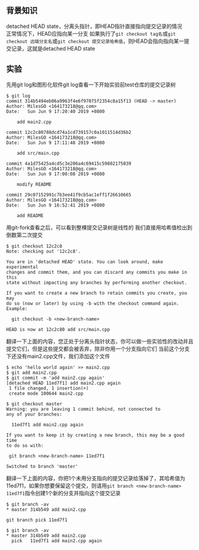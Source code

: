 ## 背景知识
detached HEAD state，分离头指针，即HEAD指针直接指向提交记录的情况  
正常情况下，HEAD应指向某一分支
如果执行了`git checkout tag名`或`git checkout 远端分支名`或`git checkout 提交记录哈希值`，则HEAD会指向指向某一提交记录，这就是detached HEAD state

## 实验
先用git log和图形化软件git log查看一下开始实验前test仓库的提交记录树
```
$ git log
commit 314b5494eb06a9963f4e6f97075f2354c8a15f13 (HEAD -> master)
Author: MilesGO <164173218@qq.com>
Date:   Sun Jun 9 17:20:40 2019 +0800

    add main2.cpp

commit 12c2c80788dcd74a1cd739157c0a1011514d36b2
Author: MilesGO <164173218@qq.com>
Date:   Sun Jun 9 17:11:48 2019 +0800

    add src/main.cpp

commit 4a1d75425a4cd5c3e206a4c69415c59802175039
Author: MilesGO <164173218@qq.com>
Date:   Sun Jun 9 17:00:08 2019 +0800

    modify README

commit 29c07152991c7b3ee41f9cb5ac1eff1f26610665
Author: MilesGO <164173218@qq.com>
Date:   Sun Jun 9 16:52:41 2019 +0800

    add README
```
用git-fork查看之后，可以看到整棵提交记录树是线性的
我们直接用哈希值检出到倒数第二次提交
```
$ git checkout 12c2c8
Note: checking out '12c2c8'.

You are in 'detached HEAD' state. You can look around, make experimental
changes and commit them, and you can discard any commits you make in this
state without impacting any branches by performing another checkout.

If you want to create a new branch to retain commits you create, you may
do so (now or later) by using -b with the checkout command again. Example:

  git checkout -b <new-branch-name>

HEAD is now at 12c2c80 add src/main.cpp
```
翻译一下上面的内容，您正处于分离头指针状态，你可以做一些实验性的改动并且提交它们，但是这些提交都会被丢弃，除非你用一个分支指向它们
当前这个分支下还没有main2.cpp文件，我们添加这个文件
```
$ echo 'hello world again' >> main2.cpp
$ git add main2.cpp
$ git commit -m 'add main2.cpp again'
[detached HEAD 11ed7f1] add main2.cpp again
 1 file changed, 1 insertion(+)
 create mode 100644 main2.cpp

$ git checkout master
Warning: you are leaving 1 commit behind, not connected to
any of your branches:

  11ed7f1 add main2.cpp again

If you want to keep it by creating a new branch, this may be a good time
to do so with:

 git branch <new-branch-name> 11ed7f1

Switched to branch 'master'
```
翻译一下上面的内容，你把1个未用分支指向的提交记录给落掉了，其哈希值为11ed7f1，如果你想要保留这个提交，则请用`git branch <new-branch-name> 11ed7f1`指令创建1个新的分支并指向这个提交记录
```
$ git branch -av
* master 314b549 add main2.cpp

git branch pick 11ed7f1

$ git branch -av
* master 314b549 add main2.cpp
  pick   11ed7f1 add main2.cpp again
  
```
